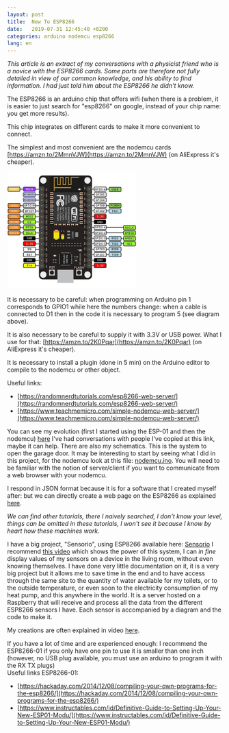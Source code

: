 ```yaml
---
layout: post
title:  New To ESP8266
date:   2019-07-31 12:45:40 +0200
categories: arduino nodemcu esp8266
lang: en
---
```


*This article is an extract of my conversations with a physicist friend who is a novice with the ESP8266 cards. Some parts are therefore not fully detailed in view of our common knowledge, and his ability to find information. I had just told him about the ESP8266 he didn't know.*

The ESP8266 is an arduino chip that offers wifi (when there is a problem, it is easier to just search for "esp8266" on google, instead of your chip name: you get more results).


This chip integrates on different cards to make it more convenient to connect.


The simplest and most convenient are the nodemcu cards  [https://amzn.to/2MmnVJW](https://amzn.to/2MmnVJW) (on AliExpress it's cheaper).

<img src="/assets/images/nodemcu.jpg" alt="Nodecmu" width="60%">

It is necessary to be careful: when programming on Arduino pin 1 corresponds to GPIO1 while here the numbers change: when a cable is connected to D1 then in the code it is necessary to program 5 (see diagram above). 


It is also necessary to be careful to supply it with 3.3V or USB power. What I use for that: [https://amzn.to/2K0Pqar](https://amzn.to/2K0Pqar)  (on AliExpress it's cheaper).


It is necessary to install a plugin (done in 5 min) on the Arduino editor to compile to the nodemcu or other object.

Useful links: 
* [https://randomnerdtutorials.com/esp8266-web-server/](https://randomnerdtutorials.com/esp8266-web-server/)
* [https://www.teachmemicro.com/simple-nodemcu-web-server/](https://www.teachmemicro.com/simple-nodemcu-web-server/) 



You can see my evolution (first I started using the ESP-01 and then the nodemcu)  [here](https://github.com/cedced19/garage-doors-opener) 
I've had conversations with people I've copied at this link, maybe it can help. There are also my schematics. 
This is the system to open the garage door. It may be interesting to start by seeing what I did in this project, for the nodemcu look at this file: [nodemcu.ino](https://github.com/cedced19/garage-doors-opener/blob/master/nodemcu/nodemcu.ino).
You will need to be familiar with the notion of server/client if you want to communicate from a web browser with your nodemcu.

I respond in JSON format because it is for a software that I created myself after: but we can directly create a web page on the ESP8266 as explained [here](https://randomnerdtutorials.com/esp8266-web-server-with-arduino-ide/).


*We can find other tutorials, there I naively searched, I don't know your level, things can be omitted in these tutorials, I won't see it because I know by heart how these machines work.*


I have a big project, "Sensorio", using ESP8266 available here: [Sensorio](https://github.com/cedced19?utf8=%E2%9C%93&tab=repositories&q=sensorio&type=&language=)
I recommend [this video](https://www.youtube.com/watch?v=qVMauy5hPhI) which shows the power of this system, I can *in fine* display values of my sensors on a device in the living room, without even knowing themselves.
I have done very little documentation on it, it is a very big project but it allows me to save time in the end and to have access through the same site to the quantity of water available for my toilets, or to the outside temperature, or even soon to the electricity consumption of my heat pump, and this anywhere in the world. 
It is a server hosted on a Raspberry that will receive and process all the data from the different ESP8266 sensors I have. Each sensor is accompanied by a diagram and the code to make it.


My creations are often explained in video [here](https://www.youtube.com/channel/UCJHhpW6Za9xWlHZO0i8layw/videos).


If you have a lot of time and are experienced enough:
I recommend the ESP8266-01 if you only have one pin to use it is smaller than one inch (however, no USB plug available, you must use an arduino to program it with the RX TX plugs)  
Useful links ESP8266-01:
* [https://hackaday.com/2014/12/08/compiling-your-own-programs-for-the-esp8266/](https://hackaday.com/2014/12/08/compiling-your-own-programs-for-the-esp8266/)
* [https://www.instructables.com/id/Definitive-Guide-to-Setting-Up-Your-New-ESP01-Modu/](https://www.instructables.com/id/Definitive-Guide-to-Setting-Up-Your-New-ESP01-Modu/)

